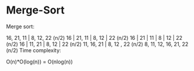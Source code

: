 # Merge-Sort


Merge sort:

16, 21, 11 | 8, 12, 22 (n/2)
16 | 21, 11 | 8, 12 | 22 (n/2)
16 | 21 | 11 | 8 | 12 | 22 (n/2)
16 | 11, 21 | 8, 12 | 22 (n/2)
11, 16, 21 | 8, 12 , 22 (n/2)
8, 11, 12, 16, 21, 22 (n/2)
Time complexity:

O(n)*O(log(n)) = O(nlog(n))
